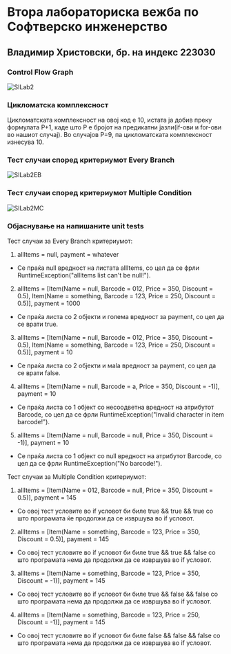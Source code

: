 # Втора лабораториска вежба по Софтверско инженерство

## Владимир Христовски, бр. на индекс 223030

###  Control Flow Graph

![SILab2](https://github.com/vladimirhristovski/SI_2024_lab2_223030/assets/117442187/af7c0338-a923-48ee-83e2-d1db32558a13)

### Цикломатска комплексност

Цикломатската комплексност на овој код е 10, истата ја добив преку формулата P+1, каде што P е бројот на предикатни јазли(if-ови и for-ови во нашиот случај). Во случајoв P=9, па цикломатската комплексност изнесува 10.

### Тест случаи според критериумот Every Branch 

![SILab2EB](https://github.com/vladimirhristovski/SI_2024_lab2_223030/assets/117442187/72ec58fd-0057-4443-87e5-6c50ddc6dac6)

### Тест случаи според критериумот Multiple Condition

![SILab2MC](https://github.com/vladimirhristovski/SI_2024_lab2_223030/assets/117442187/1546fe01-f164-40ad-9eff-0c988eca90b1)

### Објаснување на напишаните unit tests

Тест случаи за Every Branch критериумот:
1. allItems = null, payment = whatever
- Се праќа null вредност на листата allItems, со цел да се фрли RuntimeException("allItems list can't be null!").

2. allItems = [Item(Name = null, Barcode = 012, Price = 350, Discount = 0.5), Item(Name = something, Barcode = 123, Price = 250, Discount = 0.5)], payment = 1000
- Се праќа листа со 2 објекти и голема вредност за payment, со цел да се врати true.

3. allItems = [Item(Name = null, Barcode = 012, Price = 350, Discount = 0.5), Item(Name = something, Barcode = 123, Price = 250, Discount = 0.5)], payment = 10
- Се праќа листа со 2 објекти и маla вредност за payment, со цел да се врати false.

4. allItems = [Item(Name = null, Barcode = a, Price = 350, Discount = -1)], payment = 10
- Се праќа листа со 1 објект со несоодветна вредност на атрибутот Barcode, со цел да се фрли RuntimeException("Invalid character in item barcode!").

5. allItems = [Item(Name = null, Barcode = null, Price = 350, Discount = -1)], payment = 10
- Се праќа листа со 1 објект со null вредност на атрибутот Barcode, со цел да се фрли RuntimeException("No barcode!").

Тест случаи за Multiple Condition критериумот:
1. allItems = [Item(Name = 012, Barcode = null, Price = 350, Discount = 0.5)],  payment = 145
- Со овој тест условите во if условот би биле true && true && true со што програмата ќе продолжи да се извршува во if условот.

2. allItems = [Item(Name = something, Barcode = 123, Price = 350, Discount = 0.5)],  payment = 145
- Со овој тест условите во if условот би биле true && true && false со што програмата нема да продолжи да се извршува во if условот.

3. allItems = [Item(Name = something, Barcode = 123, Price = 350, Discount = -1)],  payment = 145
- Со овој тест условите во if условот би биле true && false && false со што програмата нема да продолжи да се извршува во if условот.

4. allItems = [Item(Name = something, Barcode = 123, Price = 250, Discount = -1)],  payment = 145
- Со овој тест условите во if условот би биле false && false && false со што програмата нема да продолжи да се извршува во if условот.
